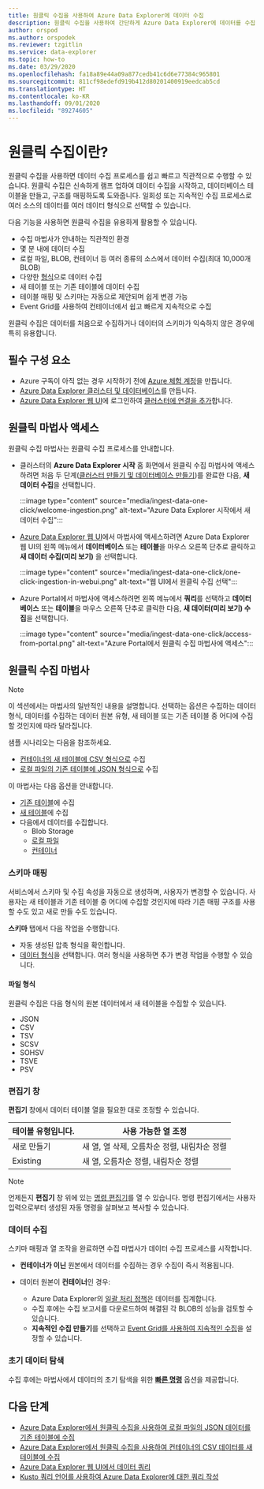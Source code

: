 ```yaml
---
title: 원클릭 수집을 사용하여 Azure Data Explorer에 데이터 수집
description: 원클릭 수집을 사용하여 간단하게 Azure Data Explorer에 데이터를 수집(로드)하는 방법에 대한 개요입니다.
author: orspod
ms.author: orspodek
ms.reviewer: tzgitlin
ms.service: data-explorer
ms.topic: how-to
ms.date: 03/29/2020
ms.openlocfilehash: fa18a89e44a09a877cedb41c6d6e77384c965801
ms.sourcegitcommit: 811cf98edefd919b412d80201400919eedcab5cd
ms.translationtype: HT
ms.contentlocale: ko-KR
ms.lasthandoff: 09/01/2020
ms.locfileid: "89274605"
---
```

# <a name="what-is-one-click-ingestion"></a>원클릭 수집이란?

원클릭 수집을 사용하면 데이터 수집 프로세스를 쉽고 빠르고 직관적으로 수행할 수 있습니다. 원클릭 수집은 신속하게 램프 업하여 데이터 수집을 시작하고, 데이터베이스 테이블을 만들고, 구조를 매핑하도록 도와줍니다. 일회성 또는 지속적인 수집 프로세스로 여러 소스의 데이터를 여러 데이터 형식으로 선택할 수 있습니다.

다음 기능을 사용하면 원클릭 수집을 유용하게 활용할 수 있습니다.

* 수집 마법사가 안내하는 직관적인 환경
* 몇 분 내에 데이터 수집
* 로컬 파일, BLOB, 컨테이너 등 여러 종류의 소스에서 데이터 수집(최대 10,000개 BLOB)
* 다양한 [형식](#file-formats)으로 데이터 수집
* 새 테이블 또는 기존 테이블에 데이터 수집
* 테이블 매핑 및 스키마는 자동으로 제안되며 쉽게 변경 가능
* Event Grid를 사용하여 컨테이너에서 쉽고 빠르게 지속적으로 수집

원클릭 수집은 데이터를 처음으로 수집하거나 데이터의 스키마가 익숙하지 않은 경우에 특히 유용합니다.

## <a name="prerequisites"></a>필수 구성 요소

* Azure 구독이 아직 없는 경우 시작하기 전에 [Azure 체험 계정](https://azure.microsoft.com/free/)을 만듭니다.
* [Azure Data Explorer 클러스터 및 데이터베이스](create-cluster-database-portal.md)를 만듭니다.
* [Azure Data Explorer 웹 UI](https://dataexplorer.azure.com/)에 로그인하여 [클러스터에 연결을 추가](web-query-data.md#add-clusters)합니다.

## <a name="access-the-one-click-wizard"></a>원클릭 마법사 액세스

원클릭 수집 마법사는 원클릭 수집 프로세스를 안내합니다.

* 클러스터의 **Azure Data Explorer 시작** 홈 화면에서 원클릭 수집 마법사에 액세스하려면 처음 두 단계([클러스터 만들기 및 데이터베이스 만들기](#prerequisites))를 완료한 다음, **새 데이터 수집**을 선택합니다.

    :::image type="content" source="media/ingest-data-one-click/welcome-ingestion.png" alt-text="Azure Data Explorer 시작에서 새 데이터 수집":::

* [Azure Data Explorer 웹 UI](https://dataexplorer.azure.com/)에서 마법사에 액세스하려면 Azure Data Explorer 웹 UI의 왼쪽 메뉴에서 **데이터베이스** 또는 **테이블**을 마우스 오른쪽 단추로 클릭하고 **새 데이터 수집(미리 보기)** 을 선택합니다.

    :::image type="content" source="media/ingest-data-one-click/one-click-ingestion-in-webui.png" alt-text="웹 UI에서 원클릭 수집 선택":::

* Azure Portal에서 마법사에 액세스하려면 왼쪽 메뉴에서 **쿼리**를 선택하고 **데이터베이스** 또는 **테이블**을 마우스 오른쪽 단추로 클릭한 다음, **새 데이터(미리 보기) 수집**을 선택합니다.

    :::image type="content" source="media/ingest-data-one-click/access-from-portal.png" alt-text="Azure Portal에서 원클릭 수집 마법사에 액세스":::

## <a name="one-click-ingestion-wizard"></a>원클릭 수집 마법사

> [!NOTE]
> 이 섹션에서는 마법사의 일반적인 내용을 설명합니다. 선택하는 옵션은 수집하는 데이터 형식, 데이터를 수집하는 데이터 원본 유형, 새 테이블 또는 기존 테이블 중 어디에 수집할 것인지에 따라 달라집니다.
>
> 샘플 시나리오는 다음을 참조하세요.
> * [컨테이너의 새 테이블에 CSV 형식으로](one-click-ingestion-new-table.md) 수집
> * [로컬 파일의 기존 테이블에 JSON 형식으로](one-click-ingestion-existing-table.md) 수집 

이 마법사는 다음 옵션을 안내합니다.
   * [기존 테이블](one-click-ingestion-existing-table.md)에 수집
   * [새 테이블](one-click-ingestion-new-table.md)에 수집
   * 다음에서 데이터를 수집합니다.
      * Blob Storage
      * [로컬 파일](one-click-ingestion-existing-table.md)
      * [컨테이너](one-click-ingestion-new-table.md)


### <a name="schema-mapping"></a>스키마 매핑

서비스에서 스키마 및 수집 속성을 자동으로 생성하며, 사용자가 변경할 수 있습니다. 사용자는 새 테이블과 기존 테이블 중 어디에 수집할 것인지에 따라 기존 매핑 구조를 사용할 수도 있고 새로 만들 수도 있습니다.

**스키마** 탭에서 다음 작업을 수행합니다.
   * 자동 생성된 압축 형식을 확인합니다.
   * [데이터 형식](#file-formats)을 선택합니다. 여러 형식을 사용하면 추가 변경 작업을 수행할 수 있습니다.

#### <a name="file-formats"></a>파일 형식

원클릭 수집은 다음 형식의 원본 데이터에서 새 테이블을 수집할 수 있습니다.
* JSON
* CSV
* TSV
* SCSV
* SOHSV
* TSVE
* PSV

### <a name="editor-window"></a>편집기 창

**편집기** 창에서 데이터 테이블 열을 필요한 대로 조정할 수 있습니다. 

|테이블 유형입니다.  |사용 가능한 열 조정  |
|---------|---------|
|새로 만들기     | 새 열, 열 삭제, 오름차순 정렬, 내림차순 정렬  |
|Existing     | 새 열, 오름차순 정렬, 내림차순 정렬  |

>[!NOTE]
> 언제든지 **편집기** 창 위에 있는 [명령 편집기](one-click-ingestion-new-table.md#command-editor)를 열 수 있습니다. 명령 편집기에서는 사용자 입력으로부터 생성된 자동 명령을 살펴보고 복사할 수 있습니다.

### <a name="data-ingestion"></a>데이터 수집

스키마 매핑과 열 조작을 완료하면 수집 마법사가 데이터 수집 프로세스를 시작합니다. 

* **컨테이너가 이닌** 원본에서 데이터를 수집하는 경우 수집이 즉시 적용됩니다.

* 데이터 원본이 **컨테이너**인 경우:
    * Azure Data Explorer의 [일괄 처리 정책](kusto/management/batchingpolicy.md)은 데이터를 집계합니다. 
    * 수집 후에는 수집 보고서를 다운로드하여 해결된 각 BLOB의 성능을 검토할 수 있습니다. 
    * **지속적인 수집 만들기**를 선택하고 [Event Grid를 사용하여 지속적인 수집](one-click-ingestion-new-table.md#create-continuous-ingestion-for-container)을 설정할 수 있습니다.
 
### <a name="initial-data-exploration"></a>초기 데이터 탐색
   
수집 후에는 마법사에서 데이터의 초기 탐색을 위한 **[빠른 명령](one-click-ingestion-existing-table.md#explore-quick-queries-and-tools)** 옵션을 제공합니다.

## <a name="next-steps"></a>다음 단계

* [Azure Data Explorer에서 원클릭 수집을 사용하여 로컬 파일의 JSON 데이터를 기존 테이블에 수집](one-click-ingestion-existing-table.md)
* [Azure Data Explorer에서 원클릭 수집을 사용하여 컨테이너의 CSV 데이터를 새 테이블에 수집](one-click-ingestion-new-table.md)
* [Azure Data Explorer 웹 UI에서 데이터 쿼리](web-query-data.md)
* [Kusto 쿼리 언어를 사용하여 Azure Data Explorer에 대한 쿼리 작성](write-queries.md)
